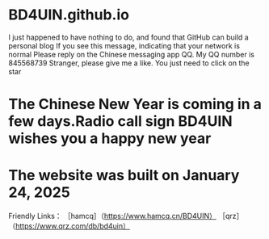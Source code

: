 # BD4UIN.github.io
I just happened to have nothing to do, and found that GitHub can build a personal blog
If you see this message, indicating that your network is normal
Please reply on the Chinese messaging app QQ. My QQ number is 845568739
Stranger, please give me a like. You just need to click on the star
# The Chinese New Year is coming in a few days.Radio call sign BD4UIN wishes you a happy new year
# The website was built on January 24, 2025
Friendly Links：
［hamcq］（https://www.hamcq.cn/BD4UIN）
［qrz］（https://www.qrz.com/db/bd4uin）
